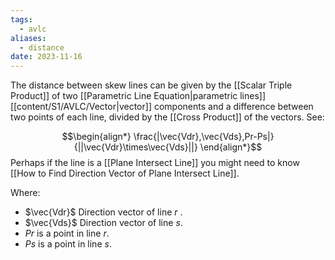 ```yaml
---
tags:
  - avlc
aliases:
  - distance
date: 2023-11-16
---
```

The distance between skew lines can be given by the [[Scalar Triple Product]] of two [[Parametric Line Equation|parametric lines]] [[content/S1/AVLC/Vector|vector]] components and a difference between two points of each line, divided by the [[Cross Product]] of the vectors. See:

$$\begin{align*}
\frac{|\vec{Vdr},\vec{Vds},Pr-Ps|}{||\vec{Vdr}\times\vec{Vds}||}
\end{align*}$$
Perhaps if the line is a [[Plane Intersect Line]] you might need to know [[How to Find Direction Vector of Plane Intersect Line]].

Where:
- $\vec{Vdr}$ Direction vector of line $r$ .
- $\vec{Vds}$ Direction vector of line $s$.
- $Pr$ is a point in line $r$.
- $Ps$ is a point in line $s$.